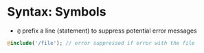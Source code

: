 # Syntax: Symbols

- `@` prefix a line (statement) to suppress potential error messages


```php
@include('/file'); // error suppressed if error with the file

```
